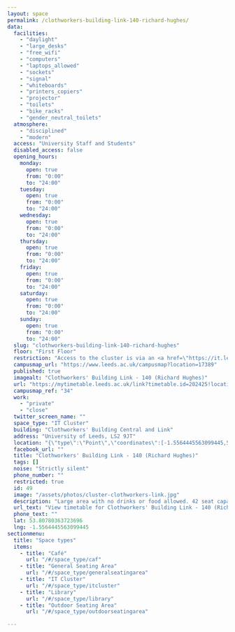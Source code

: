 ```yaml
---
layout: space
permalink: /clothworkers-building-link-140-richard-hughes/
data:
  facilities:
    - "daylight"
    - "large_desks"
    - "free_wifi"
    - "computers"
    - "laptops_allowed"
    - "sockets"
    - "signal"
    - "whiteboards"
    - "printers_copiers"
    - "projector"
    - "toilets"
    - "bike_racks"
    - "gender_neutral_toilets"
  atmosphere:
    - "disciplined"
    - "modern"
  access: "University Staff and Students"
  disabled_access: false
  opening_hours:
    monday:
      open: true
      from: "0:00"
      to: "24:00"
    tuesday:
      open: true
      from: "0:00"
      to: "24:00"
    wednesday:
      open: true
      from: "0:00"
      to: "24:00"
    thursday:
      open: true
      from: "0:00"
      to: "24:00"
    friday:
      open: true
      from: "0:00"
      to: "24:00"
    saturday:
      open: true
      from: "0:00"
      to: "24:00"
    sunday:
      open: true
      from: "0:00"
      to: "24:00"
  slug: "clothworkers-building-link-140-richard-hughes"
  floor: "First Floor"
  restriction: "Access to the cluster is via an <a href=\"https://it.leeds.ac.uk/it?id=clusters\" target=\"_it\">entrance code available on the IT website</a>"
  campusmap_url: "https://www.leeds.ac.uk/campusmap?location=17389"
  published: true
  imagealt: "Clothworkers' Building Link - 140 (Richard Hughes)"
  url: "https://mytimetable.leeds.ac.uk/link?timetable.id=202425!location!5216C608F8794D77F15FA9D195AB1EAE"
  campusmap_ref: "34"
  work:
    - "private"
    - "close"
  twitter_screen_name: ""
  space_type: "IT Cluster"
  building: "Clothworkers' Building Central and Link"
  address: "University of Leeds, LS2 9JT"
  location: "{\"type\":\"Point\",\"coordinates\":[-1.5564445563099445,53.80780363723696]}"
  facebook_url: ""
  title: "Clothworkers' Building Link - 140 (Richard Hughes)"
  tags: []
  noise: "Strictly silent"
  phone_number: ""
  restricted: true
  id: 49
  image: "/assets/photos/cluster-clothworkers-link.jpg"
  description: "Large area with no drinks or food allowed. 42 seat capacity. From the Great Hall, travel away from the Parkinson down University Road, and turn right straight after you pass under the Clothworkers' Link Building. Use the entrance on the right then turn left and use the stairs."
  url_text: "View timetable for Clothworkers' Building Link - 140 (Richard Hughes)"
  phone_text: ""
  lat: 53.80780363723696
  lng: -1.5564445563099445
sectionmenu:
  title: "Space types"
  items:
    - title: "Café"
      url: "/#/space_type/caf"
    - title: "General Seating Area"
      url: "/#/space_type/generalseatingarea"
    - title: "IT Cluster"
      url: "/#/space_type/itcluster"
    - title: "Library"
      url: "/#/space_type/library"
    - title: "Outdoor Seating Area"
      url: "/#/space_type/outdoorseatingarea"

---
```

